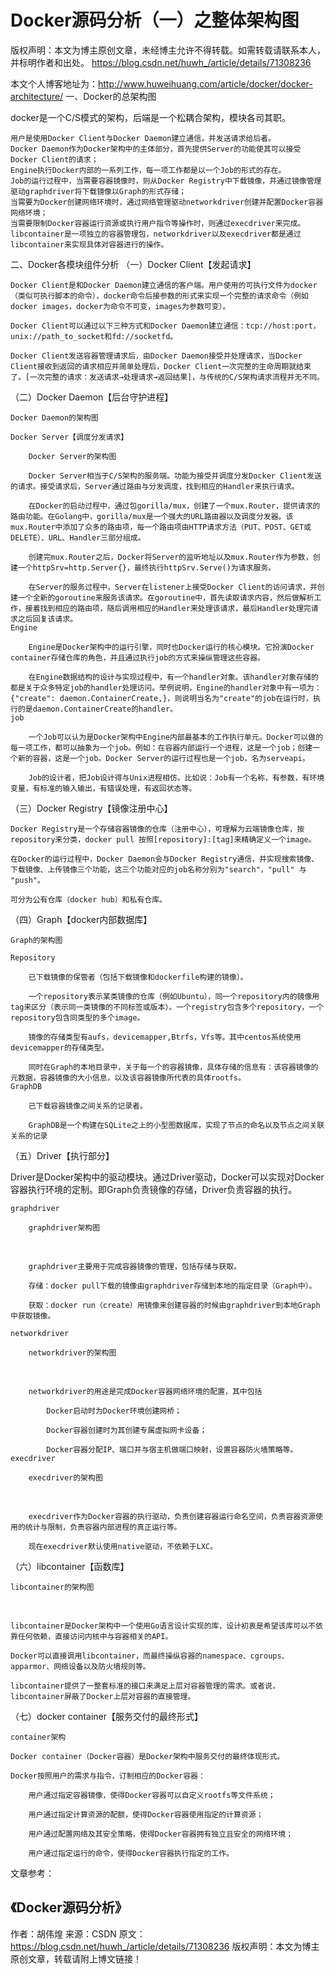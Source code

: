 # Docker源码分析（一）之整体架构图



版权声明：本文为博主原创文章，未经博主允许不得转载。如需转载请联系本人，并标明作者和出处。 https://blog.csdn.net/huwh_/article/details/71308236

本文个人博客地址为：http://www.huweihuang.com/article/docker/docker-architecture/
一、Docker的总架构图 


docker是一个C/S模式的架构，后端是一个松耦合架构，模块各司其职。

    用户是使用Docker Client与Docker Daemon建立通信，并发送请求给后者。
    Docker Daemon作为Docker架构中的主体部分，首先提供Server的功能使其可以接受Docker Client的请求；
    Engine执行Docker内部的一系列工作，每一项工作都是以一个Job的形式的存在。
    Job的运行过程中，当需要容器镜像时，则从Docker Registry中下载镜像，并通过镜像管理驱动graphdriver将下载镜像以Graph的形式存储；
    当需要为Docker创建网络环境时，通过网络管理驱动networkdriver创建并配置Docker容器网络环境；
    当需要限制Docker容器运行资源或执行用户指令等操作时，则通过execdriver来完成。
    libcontainer是一项独立的容器管理包，networkdriver以及execdriver都是通过libcontainer来实现具体对容器进行的操作。

二、Docker各模块组件分析
（一）Docker Client【发起请求】

    Docker Client是和Docker Daemon建立通信的客户端。用户使用的可执行文件为docker（类似可执行脚本的命令），docker命令后接参数的形式来实现一个完整的请求命令（例如docker images，docker为命令不可变，images为参数可变）。
    
    Docker Client可以通过以下三种方式和Docker Daemon建立通信：tcp://host:port，unix://path_to_socket和fd://socketfd。
    
    Docker Client发送容器管理请求后，由Docker Daemon接受并处理请求，当Docker Client接收到返回的请求相应并简单处理后，Docker Client一次完整的生命周期就结束了。[一次完整的请求：发送请求→处理请求→返回结果]，与传统的C/S架构请求流程并无不同。

（二）Docker Daemon【后台守护进程】

    Docker Daemon的架构图
    
    Docker Server【调度分发请求】
    
        Docker Server的架构图
    
        Docker Server相当于C/S架构的服务端。功能为接受并调度分发Docker Client发送的请求。接受请求后，Server通过路由与分发调度，找到相应的Handler来执行请求。
    
        在Docker的启动过程中，通过包gorilla/mux，创建了一个mux.Router，提供请求的路由功能。在Golang中，gorilla/mux是一个强大的URL路由器以及调度分发器。该mux.Router中添加了众多的路由项，每一个路由项由HTTP请求方法（PUT、POST、GET或DELETE）、URL、Handler三部分组成。
    
        创建完mux.Router之后，Docker将Server的监听地址以及mux.Router作为参数，创建一个httpSrv=http.Server{}，最终执行httpSrv.Serve()为请求服务。
    
        在Server的服务过程中，Server在listener上接受Docker Client的访问请求，并创建一个全新的goroutine来服务该请求。在goroutine中，首先读取请求内容，然后做解析工作，接着找到相应的路由项，随后调用相应的Handler来处理该请求，最后Handler处理完请求之后回复该请求。
    Engine
    
        Engine是Docker架构中的运行引擎，同时也Docker运行的核心模块。它扮演Docker container存储仓库的角色，并且通过执行job的方式来操纵管理这些容器。
    
        在Engine数据结构的设计与实现过程中，有一个handler对象。该handler对象存储的都是关于众多特定job的handler处理访问。举例说明，Engine的handler对象中有一项为：{"create": daemon.ContainerCreate,}，则说明当名为"create"的job在运行时，执行的是daemon.ContainerCreate的handler。
    job
    
        一个Job可以认为是Docker架构中Engine内部最基本的工作执行单元。Docker可以做的每一项工作，都可以抽象为一个job。例如：在容器内部运行一个进程，这是一个job；创建一个新的容器，这是一个job。Docker Server的运行过程也是一个job，名为serveapi。
    
        Job的设计者，把Job设计得与Unix进程相仿。比如说：Job有一个名称，有参数，有环境变量，有标准的输入输出，有错误处理，有返回状态等。

（三）Docker Registry【镜像注册中心】

    Docker Registry是一个存储容器镜像的仓库（注册中心），可理解为云端镜像仓库，按repository来分类，docker pull 按照[repository]:[tag]来精确定义一个image。
    
    在Docker的运行过程中，Docker Daemon会与Docker Registry通信，并实现搜索镜像、下载镜像、上传镜像三个功能，这三个功能对应的job名称分别为"search"，"pull" 与 "push"。
    
    可分为公有仓库（docker hub）和私有仓库。

（四）Graph【docker内部数据库】

    Graph的架构图
    
    Repository
    
        已下载镜像的保管者（包括下载镜像和dockerfile构建的镜像）。
    
        一个repository表示某类镜像的仓库（例如Ubuntu），同一个repository内的镜像用tag来区分（表示同一类镜像的不同标签或版本）。一个registry包含多个repository，一个repository包含同类型的多个image。
    
        镜像的存储类型有aufs，devicemapper,Btrfs，Vfs等。其中centos系统使用devicemapper的存储类型。
    
        同时在Graph的本地目录中，关于每一个的容器镜像，具体存储的信息有：该容器镜像的元数据，容器镜像的大小信息，以及该容器镜像所代表的具体rootfs。
    GraphDB
    
        已下载容器镜像之间关系的记录者。
    
        GraphDB是一个构建在SQLite之上的小型图数据库，实现了节点的命名以及节点之间关联关系的记录

（五）Driver【执行部分】

Driver是Docker架构中的驱动模块。通过Driver驱动，Docker可以实现对Docker容器执行环境的定制。即Graph负责镜像的存储，Driver负责容器的执行。

    graphdriver
    
        graphdriver架构图


​         

        graphdriver主要用于完成容器镜像的管理，包括存储与获取。
    
        存储：docker pull下载的镜像由graphdriver存储到本地的指定目录（Graph中）。
    
        获取：docker run（create）用镜像来创建容器的时候由graphdriver到本地Graph中获取镜像。
    
    networkdriver
    
        networkdriver的架构图


​         

        networkdriver的用途是完成Docker容器网络环境的配置，其中包括
    
            Docker启动时为Docker环境创建网桥；
    
            Docker容器创建时为其创建专属虚拟网卡设备；
    
            Docker容器分配IP、端口并与宿主机做端口映射，设置容器防火墙策略等。
    execdriver
    
        execdriver的架构图


​         

        execdriver作为Docker容器的执行驱动，负责创建容器运行命名空间，负责容器资源使用的统计与限制，负责容器内部进程的真正运行等。
    
        现在execdriver默认使用native驱动，不依赖于LXC。

（六）libcontainer【函数库】

    libcontainer的架构图


​     

    libcontainer是Docker架构中一个使用Go语言设计实现的库，设计初衷是希望该库可以不依靠任何依赖，直接访问内核中与容器相关的API。
    
    Docker可以直接调用libcontainer，而最终操纵容器的namespace、cgroups、apparmor、网络设备以及防火墙规则等。
    
    libcontainer提供了一整套标准的接口来满足上层对容器管理的需求。或者说，libcontainer屏蔽了Docker上层对容器的直接管理。

（七）docker container【服务交付的最终形式】

    container架构
    
    Docker container（Docker容器）是Docker架构中服务交付的最终体现形式。
    
    Docker按照用户的需求与指令，订制相应的Docker容器：
    
        用户通过指定容器镜像，使得Docker容器可以自定义rootfs等文件系统；
    
        用户通过指定计算资源的配额，使得Docker容器使用指定的计算资源；
    
        用户通过配置网络及其安全策略，使得Docker容器拥有独立且安全的网络环境；
    
        用户通过指定运行的命令，使得Docker容器执行指定的工作。

文章参考：

《Docker源码分析》
--------------------- 
作者：胡伟煌 
来源：CSDN 
原文：https://blog.csdn.net/huwh_/article/details/71308236 
版权声明：本文为博主原创文章，转载请附上博文链接！